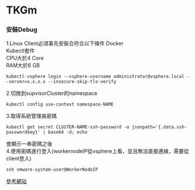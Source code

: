 # TKGm    

### 安裝Debug   

1.Linux Client必須事先安裝合符合以下條件
Docker  
Kubectl套件  
CPU大於4 Core  
RAM大於6 GB

```
kubectl-vsphere login --vsphere-username administrator@vsphere.local --server=x.x.x.x --insecure-skip-tls-verify  
```
2.切換到supvisorCluster的namespace  
```
kubectl config use-context namespace-NAME  
```
3.取得系統管理員密碼  
```
kubectl get secret CLUSTER-NAME-ssh-password -o jsonpath='{.data.ssh-passwordkey}' | base64 -d; echo  
```

會顯示一串密碼之後  
4.使用密碼進行登入(workernodeIP從vsphere上看，並且無法直接連線，需要從client登入)  
```
ssh vmware-system-user@WorkerNodeIP  
``` 

[參考網站](https://sapphirelin.com/20210713-%E6%9C%80%E9%80%9F%E7%99%BB%E5%85%A5Tanzu-guest-cluster-node-%E6%96%B9%E6%B3%95-%E9%80%B2%E5%8E%BB-TKC-%E7%AF%80%E9%BB%9E/ "link")  

